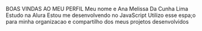 BOAS VINDAS AO MEU PERFIL
Meu nome e Ana Melissa Da Cunha Lima
Estudo na Alura
Estou me desenvolvendo no JavaScript
Utilizo esse espa;o para minha organizacao e compartilho dos meus projetos desenvolvidos
